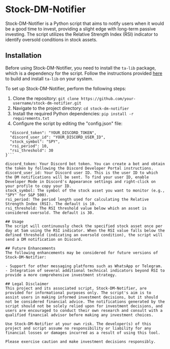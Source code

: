 # Stock-DM-Notifier

Stock-DM-Notifier is a Python script that aims to notify users when it would be a good time to invest, providing a slight edge with long-term passive investing. The script utilizes the Relative Strength Index (RSI) indicator to identify oversold conditions in stock assets.

## Installation

Before using Stock-DM-Notifier, you need to install the `ta-lib` package, which is a dependency for the script. Follow the instructions provided [here](https://pypi.org/project/TA-Lib/) to build and install `ta-lib` on your system.

To set up Stock-DM-Notifier, perform the following steps:

1. Clone the repository:
```git clone https://github.com/your-username/stock-dm-notifier.git```
2. Navigate to the project directory:
```cd stock-dm-notifier```
3. Install the required Python dependencies:
```pip install -r requirements.txt```
4. Configure the script by editing the "config.json" file:
```{
  "discord_token": "YOUR_DISCORD_TOKEN",
  "discord_user_id": "YOUR_DISCORD_USER_ID",
  "stock_symbol": "SPY",
  "rsi_period": 10,
  "rsi_threshold": 30
}```

discord_token: Your Discord bot token. You can create a bot and obtain the token by following the Discord Developer Portal instructions.
discord_user_id: Your Discord user ID. This is the user ID to which the DM notifications will be sent. To find your user ID, enable Developer Mode in Discord's Appearance settings and right-click on your profile to copy your ID.
stock_symbol: The symbol of the stock asset you want to monitor (e.g., "SPY" for S&P 500).
rsi_period: The period length used for calculating the Relative Strength Index (RSI). The default is 10.
rsi_threshold: The RSI threshold value below which an asset is considered oversold. The default is 30.

## Usage
The script will continuously check the specified stock asset once per day at 5am using the RSI indicator. When the RSI value falls below the defined threshold (indicating an oversold condition), the script will send a DM notification on Discord.

## Future Enhancements
The following enhancements may be considered for future versions of Stock-DM-Notifier:

- Support for other messaging platforms such as WhatsApp or Telegram.
- Integration of several additional technical indicators beyond RSI to provide a more comprehensive investment strategy.

## Legal Disclaimer
This project and its associated script, Stock-DM-Notifier, are provided for informational purposes only. The script's aim is to assist users in making informed investment decisions, but it should not be considered financial advice. The notifications generated by the script should not be solely relied upon for investment decisions, and users are encouraged to conduct their own research and consult with a qualified financial advisor before making any investment choices.

Use Stock-DM-Notifier at your own risk. The developer(s) of this project and script assume no responsibility or liability for any financial losses or damages incurred as a result of using this tool.

Please exercise caution and make investment decisions responsibly.